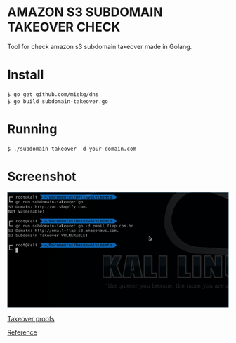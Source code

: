 # AMAZON S3 SUBDOMAIN TAKEOVER CHECK

Tool for check amazon s3 subdomain takeover made in Golang.

# Install
```
$ go get github.com/miekg/dns
$ go build subdomain-takeover.go
```
# Running
```
$ ./subdomain-takeover -d your-domain.com
```
# Screenshot 

![](demo.png)

[Takeover proofs](https://0xpatrik.com/takeover-proofs/)

[Reference](https://github.com/EdOverflow/can-i-take-over-xyz)
